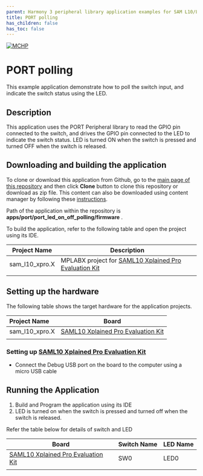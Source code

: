 ```yaml
---
parent: Harmony 3 peripheral library application examples for SAM L10/L11 family
title: PORT polling 
has_children: false
has_toc: false
---
```


[![MCHP](https://www.microchip.com/ResourcePackages/Microchip/assets/dist/images/logo.png)](https://www.microchip.com)

# PORT polling

This example application demonstrate how to poll the switch input, and indicate the switch status using the LED.

## Description

This application uses the PORT Peripheral library to read the GPIO pin connected to the switch, and drives the GPIO pin connected to the LED to indicate the switch status. LED is turned ON when the switch is pressed and turned OFF when the switch is released.

## Downloading and building the application

To clone or download this application from Github, go to the [main page of this repository](https://github.com/Microchip-MPLAB-Harmony/csp_apps_sam_l10_l11) and then click **Clone** button to clone this repository or download as zip file.
This content can also be downloaded using content manager by following these [instructions](https://github.com/Microchip-MPLAB-Harmony/contentmanager/wiki).

Path of the application within the repository is **apps/port/port_led_on_off_polling/firmware** .

To build the application, refer to the following table and open the project using its IDE.

| Project Name      | Description                                    |
| ----------------- | ---------------------------------------------- |
| sam_l10_xpro.X | MPLABX project for [SAML10 Xplained Pro Evaluation Kit](https://www.microchip.com/DevelopmentTools/ProductDetails/dm320204) |
|||

## Setting up the hardware

The following table shows the target hardware for the application projects.

| Project Name| Board|
|:---------|:---------:|
| sam_l10_xpro.X | [SAML10 Xplained Pro Evaluation Kit](https://www.microchip.com/DevelopmentTools/ProductDetails/dm320204)
|||

### Setting up [SAML10 Xplained Pro Evaluation Kit](https://www.microchip.com/DevelopmentTools/ProductDetails/dm320204)

- Connect the Debug USB port on the board to the computer using a micro USB cable

## Running the Application

1. Build and Program the application using its IDE
2. LED is turned on when the switch is pressed and turned off when the switch is released.

Refer the table below for details of switch and LED

| Board      | Switch Name | LED Name |
| ---------- | ---------| ------------|
| [SAML10 Xplained Pro Evaluation Kit](https://www.microchip.com/DevelopmentTools/ProductDetails/dm320204) | SW0 | LED0 |
||||
